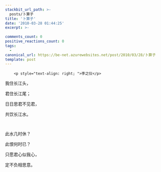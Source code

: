 ```yaml
---
stackbit_url_path: >-
  posts/卜算子
title: '卜算子'
date: '2010-03-28 01:44:25'
excerpt: >-
  
comments_count: 0
positive_reactions_count: 0
tags: 
  - 
canonical_url: https://be-net.azurewebsites.net/post/2010/03/28/卜算子
template: post
---
```


        <p style="text-align: right; ">李之仪</p>
<p><span style="font-family: 楷体_GB2312; ">我住长江头，</span></p>
<p><span style="font-family: 楷体_GB2312; ">君住长江尾；</span></p>
<p><span style="font-family: 楷体_GB2312; ">日日思君不见君，</span></p>
<p><span style="font-family: 楷体_GB2312; ">共饮长江水。<br>
</span></p>
<p><span style="font-family: 楷体_GB2312; "><br type="_moz">
</span></p>
<p><span style="font-family: 楷体_GB2312; ">此水几时休？</span></p>
<p><span style="font-family: 楷体_GB2312; ">此恨何时已？</span></p>
<p><span style="font-family: 楷体_GB2312; ">只愿君心似我心，</span></p>
<p><span style="font-family: 楷体_GB2312; ">定不负相思意。</span></p>
      